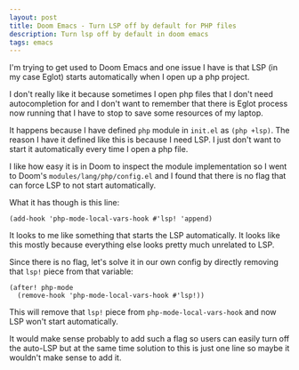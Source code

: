 ```yaml
---
layout: post
title: Doom Emacs - Turn LSP off by default for PHP files
description: Turn lsp off by default in doom emacs
tags: emacs
---
```


I'm trying to get used to Doom Emacs and one issue I have is that LSP (in my case Eglot) starts automatically
when I open up a php project.

I don't really like it because sometimes I open php files that I don't need autocompletion for
and I don't want to remember that there is Eglot process now running that I have to stop to save some resources of my laptop.

It happens because I have defined `php` module in `init.el` as `(php +lsp)`.
The reason I have it defined like this is because I need LSP.
I just don't want to start it automatically every time I open a php file.

I like how easy it is in Doom to inspect the module implementation so I went to Doom's `modules/lang/php/config.el` and I found
that there is no flag that can force LSP to not start automatically.

What it has though is this line:

```emacs-lisp
(add-hook 'php-mode-local-vars-hook #'lsp! 'append)
```

It looks to me like something that starts the LSP automatically. It looks like this mostly because everything else looks pretty much unrelated to LSP.

Since there is no flag, let's solve it in our own config by directly removing that `lsp!` piece from that variable:

```emacs-lisp
(after! php-mode
  (remove-hook 'php-mode-local-vars-hook #'lsp!))
```

This will remove that `lsp!` piece from `php-mode-local-vars-hook` and now LSP won't start automatically.

It would make sense probably to add such a flag so users can easily turn off the auto-LSP but at the same time solution to this
is just one line so maybe it wouldn't make sense to add it.
